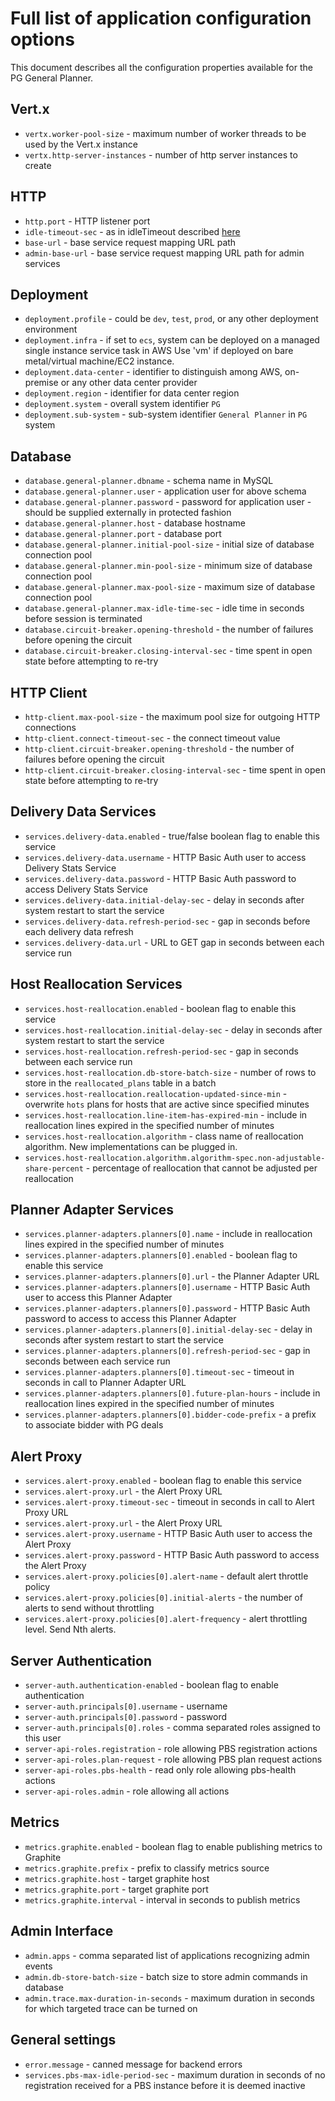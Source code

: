 
# Full list of application configuration options

This document describes all the configuration properties available for the PG General Planner.

## Vert.x
- `vertx.worker-pool-size` -  maximum number of worker threads to be used by the Vert.x instance
- `vertx.http-server-instances` - number of http server instances to create

## HTTP
- `http.port` - HTTP listener port
- `idle-timeout-sec` - as in idleTimeout described [here](https://vertx.io/docs/apidocs/io/vertx/core/http/HttpServerOptions.html#setIdleTimeout-int-)
- `base-url` - base service request mapping URL path
- `admin-base-url` - base service request mapping URL path for admin services

## Deployment
- `deployment.profile` - could be `dev`, `test`, `prod`, or any other deployment environment
- `deployment.infra` - if set to `ecs`, system can be deployed on a managed single instance service task in AWS Use 'vm' if deployed on bare metal/virtual machine/EC2 instance.
- `deployment.data-center` - identifier to distinguish among AWS, on-premise or any other data center provider
- `deployment.region` - identifier for data center region
- `deployment.system` - overall system identifier `PG`
- `deployment.sub-system` - sub-system identifier `General Planner` in `PG` system

## Database
- `database.general-planner.dbname` - schema name in MySQL 
- `database.general-planner.user` - application user for above schema  
- `database.general-planner.password` - password for application user - should be supplied externally in protected fashion 
- `database.general-planner.host` - database hostname 
- `database.general-planner.port` - database port 
- `database.general-planner.initial-pool-size` - initial size of database connection pool
- `database.general-planner.min-pool-size` - minimum size of database connection pool
- `database.general-planner.max-pool-size` - maximum size of database connection pool
- `database.general-planner.max-idle-time-sec` - idle time in seconds before session is terminated  
- `database.circuit-breaker.opening-threshold` - the number of failures before opening the circuit
- `database.circuit-breaker.closing-interval-sec` - time spent in open state before attempting to re-try

## HTTP Client
- `http-client.max-pool-size` - the maximum pool size for outgoing HTTP connections
- `http-client.connect-timeout-sec` - the connect timeout value
- `http-client.circuit-breaker.opening-threshold` - the number of failures before opening the circuit
- `http-client.circuit-breaker.closing-interval-sec` - time spent in open state before attempting to re-try

## Delivery Data Services
- `services.delivery-data.enabled` - true/false boolean flag to enable this service
- `services.delivery-data.username` - HTTP Basic Auth user to access Delivery Stats Service
- `services.delivery-data.password` - HTTP Basic Auth password to access Delivery Stats Service
- `services.delivery-data.initial-delay-sec` - delay in seconds after system restart to start the service
- `services.delivery-data.refresh-period-sec` - gap in seconds before each delivery data refresh
- `services.delivery-data.url` - URL to GET gap in seconds between each service run

## Host Reallocation Services
- `services.host-reallocation.enabled` - boolean flag to enable this service
- `services.host-reallocation.initial-delay-sec` - delay in seconds after system restart to start the service
- `services.host-reallocation.refresh-period-sec` - gap in seconds between each service run
- `services.host-reallocation.db-store-batch-size` - number of rows to store in the `reallocated_plans` table in a batch
- `services.host-reallocation.reallocation-updated-since-min` - overwrite `hots` plans for hosts that are active since specified minutes
- `services.host-reallocation.line-item-has-expired-min` - include in reallocation lines expired in the specified number of minutes
- `services.host-reallocation.algorithm` - class name of reallocation algorithm. New implementations can be plugged in.
- `services.host-reallocation.algorithm.algorithm-spec.non-adjustable-share-percent` - percentage of reallocation that cannot be adjusted per reallocation

## Planner Adapter Services
- `services.planner-adapters.planners[0].name` - include in reallocation lines expired in the specified number of minutes
- `services.planner-adapters.planners[0].enabled` - boolean flag to enable this service
- `services.planner-adapters.planners[0].url` - the Planner Adapter URL
- `services.planner-adapters.planners[0].username` - HTTP Basic Auth user to access this Planner Adapter
- `services.planner-adapters.planners[0].password` - HTTP Basic Auth password to access to access this Planner Adapter
- `services.planner-adapters.planners[0].initial-delay-sec` - delay in seconds after system restart to start the service
- `services.planner-adapters.planners[0].refresh-period-sec` - gap in seconds between each service run
- `services.planner-adapters.planners[0].timeout-sec` - timeout in seconds in call to Planner Adapter URL
- `services.planner-adapters.planners[0].future-plan-hours` - include in reallocation lines expired in the specified number of minutes
- `services.planner-adapters.planners[0].bidder-code-prefix` - a prefix to associate bidder with PG deals

## Alert Proxy 
- `services.alert-proxy.enabled` - boolean flag to enable this service
- `services.alert-proxy.url` - the Alert Proxy URL
- `services.alert-proxy.timeout-sec` - timeout in seconds in call to Alert Proxy URL
- `services.alert-proxy.url` - the Alert Proxy URL
- `services.alert-proxy.username` - HTTP Basic Auth user to access the Alert Proxy
- `services.alert-proxy.password` - HTTP Basic Auth password to access the Alert Proxy
- `services.alert-proxy.policies[0].alert-name` - default alert throttle policy
- `services.alert-proxy.policies[0].initial-alerts` - the number of alerts to send without throttling
- `services.alert-proxy.policies[0].alert-frequency` - alert throttling level. Send Nth alerts.

## Server Authentication
- `server-auth.authentication-enabled` - boolean flag to enable authentication
- `server-auth.principals[0].username` - username
- `server-auth.principals[0].password` - password
- `server-auth.principals[0].roles` - comma separated roles assigned to this user
- `server-api-roles.registration` - role allowing PBS registration actions
- `server-api-roles.plan-request` - role allowing PBS plan request actions
- `server-api-roles.pbs-health` - read only role allowing pbs-health actions
- `server-api-roles.admin` - role allowing all actions

## Metrics
- `metrics.graphite.enabled` - boolean flag to enable publishing metrics to Graphite
- `metrics.graphite.prefix` - prefix to classify metrics source
- `metrics.graphite.host` - target graphite host
- `metrics.graphite.port` - target graphite port
- `metrics.graphite.interval` - interval in seconds to publish metrics

## Admin Interface
- `admin.apps` - comma separated list of applications recognizing admin events
- `admin.db-store-batch-size` - batch size to store admin commands in database
- `admin.trace.max-duration-in-seconds` - maximum duration in seconds for which targeted trace can be turned on
 
## General settings
- `error.message` - canned message for backend errors
- `services.pbs-max-idle-period-sec` - maximum duration in seconds of no registration received for a PBS instance before it is deemed inactive
